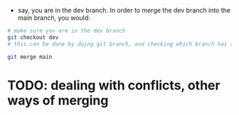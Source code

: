 
- say, you are in the dev branch. In order to merge the dev branch into the main branch, you would:
```bash
# make sure you are in the dev branch
git checkout dev
# this can be done by doing git branch, and checking which branch has a * symbol next to it

git merge main
```

# TODO: dealing with conflicts, other ways of merging